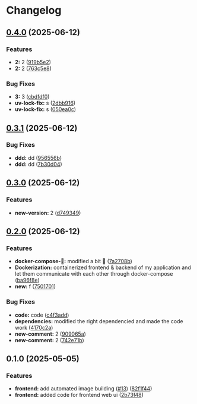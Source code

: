 # Changelog

## [0.4.0](https://github.com/Tim275/devops-mindset-app/compare/frontend-v0.3.1...frontend-v0.4.0) (2025-06-12)


### Features

* **2:** 2 ([919b5e2](https://github.com/Tim275/devops-mindset-app/commit/919b5e27e409058a9c273fb3e600b79b7fe9e83c))
* **2:** 2 ([763c5e8](https://github.com/Tim275/devops-mindset-app/commit/763c5e8b94fb101e741294bc8e86e3ce151087a1))


### Bug Fixes

* **3:** 3 ([cbdfdf0](https://github.com/Tim275/devops-mindset-app/commit/cbdfdf027ef285a07adea057e143953fe2879bdd))
* **uv-lock-fix:** s ([2dbb916](https://github.com/Tim275/devops-mindset-app/commit/2dbb916a765ad7264faa29ddc20b11b5fe6c7ad4))
* **uv-lock-fix:** s ([050ea0c](https://github.com/Tim275/devops-mindset-app/commit/050ea0c27dc901fece571f7cf445ef4188ae30da))

## [0.3.1](https://github.com/Tim275/devops-mindset-app/compare/frontend-v0.3.0...frontend-v0.3.1) (2025-06-12)


### Bug Fixes

* **ddd:** dd ([956556b](https://github.com/Tim275/devops-mindset-app/commit/956556bd565881f4c1adbec95f013be6f2be7679))
* **ddd:** dd ([7b30d04](https://github.com/Tim275/devops-mindset-app/commit/7b30d04e13eca0fc19873f8c5c8ab88090867b91))

## [0.3.0](https://github.com/Tim275/devops-mindset-app/compare/frontend-v0.2.0...frontend-v0.3.0) (2025-06-12)


### Features

* **new-version:** 2 ([d749349](https://github.com/Tim275/devops-mindset-app/commit/d749349e8c31721129ec83de9f16e1b7d965a055))

## [0.2.0](https://github.com/Tim275/devops-mindset-app/compare/frontend-v0.1.0...frontend-v0.2.0) (2025-06-12)


### Features

* **docker-compose-🌟:** modified a bit 🌟 ([7a2708b](https://github.com/Tim275/devops-mindset-app/commit/7a2708b20b5b08ee45b6b6852ba0849b63928ef3))
* **Dockerization:** containerized frontend & backend of my application and let them communicate with each other through docker-compose ([ba96f8e](https://github.com/Tim275/devops-mindset-app/commit/ba96f8e3dcbc13a6f2507314cfed9049aa9ab208))
* **new:** f ([7501701](https://github.com/Tim275/devops-mindset-app/commit/7501701343f34869062cb9fa99f579a51f11de62))


### Bug Fixes

* **code:** code ([c4f3add](https://github.com/Tim275/devops-mindset-app/commit/c4f3add0838af0ae25fb5a2ce7624d9a67a876d2))
* **dependencies:** modified the right dependencied and made the code work ([4170c2a](https://github.com/Tim275/devops-mindset-app/commit/4170c2ac59c1824af144b235ca4cf977a4125009))
* **new-comment:** 2 ([909065a](https://github.com/Tim275/devops-mindset-app/commit/909065a97d9aafd92bea5da7dc3cd744412d74d4))
* **new-comment:** 2 ([742e71b](https://github.com/Tim275/devops-mindset-app/commit/742e71b1a3a16b64c2580229a4d4c263213cbcfd))

## 0.1.0 (2025-05-05)


### Features

* **frontend:** add automated image building ([#13](https://github.com/mischavandenburg/devops-study-app/issues/13)) ([82f1f44](https://github.com/mischavandenburg/devops-study-app/commit/82f1f4456a408e47717966b107190b28efac4f21))
* **frontend:** added code for frontend web ui ([2b73f48](https://github.com/mischavandenburg/devops-study-app/commit/2b73f4803a392b256a3490f999cd90783cfb3c8c))
